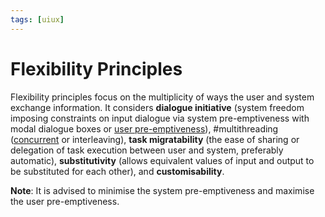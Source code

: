 ```yaml
---
tags: [uiux]
---
```


# Flexibility Principles

Flexibility principles focus on the multiplicity of ways the user and system
exchange information. It considers **dialogue initiative** (system freedom
imposing constraints on input dialogue via system pre-emptiveness with modal
dialogue boxes or [user pre-emptiveness](202304161040.md)), #multithreading
([concurrent](202202011815.md) or interleaving), **task migratability** (the
ease of sharing or delegation of task execution between user and system,
preferably automatic), **substitutivity** (allows equivalent values of input and
output to be substituted for each other), and **customisability**.

**Note**: It is advised to minimise the system pre-emptiveness and maximise the
user pre-emptiveness.
